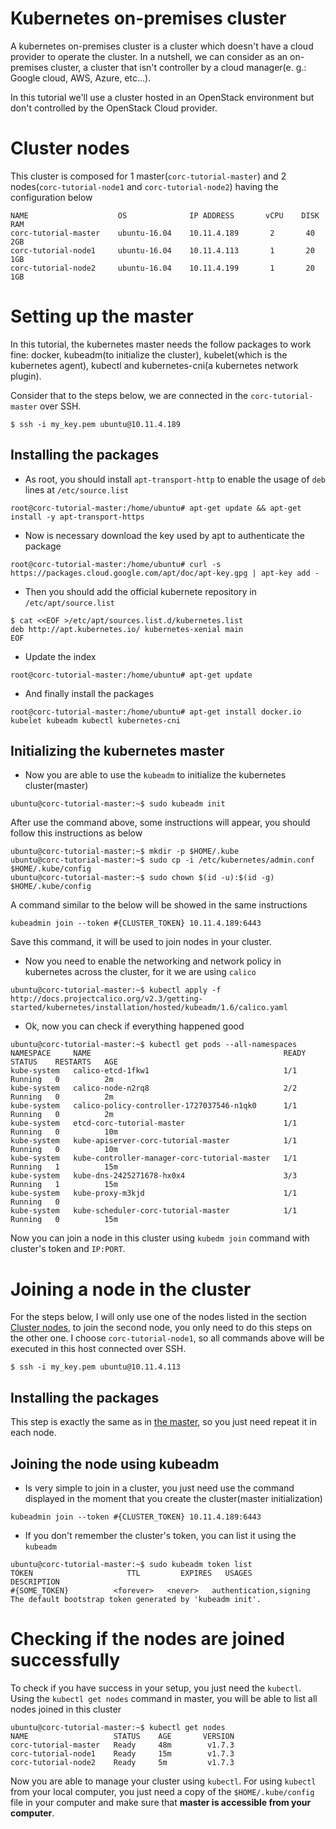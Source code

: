 # Kubernetes on-premises cluster

A kubernetes on-premises cluster is a cluster which doesn't have a cloud provider to operate the cluster. In a nutshell, we can consider as an on-premises cluster, a cluster that isn't controller by a cloud manager(e. g.: Google cloud, AWS, Azure, etc...).

In this tutorial we'll use a cluster hosted in an OpenStack environment but don't controlled by the OpenStack Cloud provider.

# Cluster nodes

This cluster is composed for 1 master(`corc-tutorial-master`) and 2 nodes(`corc-tutorial-node1` and `corc-tutorial-node2`) having the configuration below 

```
NAME                    OS              IP ADDRESS       vCPU    DISK    RAM
corc-tutorial-master    ubuntu-16.04	10.11.4.189       2       40     2GB
corc-tutorial-node1     ubuntu-16.04	10.11.4.113       1       20     1GB
corc-tutorial-node2     ubuntu-16.04	10.11.4.199       1       20     1GB

```

# Setting up the master

In this tutorial, the kubernetes master needs the follow packages to work fine: docker, kubeadm(to initialize the cluster), kubelet(which is the kubernetes agent), kubectl and kubernetes-cni(a kubernetes network plugin).

Consider that to the steps below, we are connected in the `corc-tutorial-master` over SSH.

`$ ssh -i my_key.pem ubuntu@10.11.4.189`

## Installing the packages

- As root, you should install `apt-transport-http` to enable the usage of `deb` lines at `/etc/source.list`

`root@corc-tutorial-master:/home/ubuntu# apt-get update && apt-get install -y apt-transport-https`

- Now is necessary download the key used by apt to authenticate the package

`root@corc-tutorial-master:/home/ubuntu# curl -s https://packages.cloud.google.com/apt/doc/apt-key.gpg | apt-key add -`

- Then you should add the official kubernete repository in `/etc/apt/source.list`

```
$ cat <<EOF >/etc/apt/sources.list.d/kubernetes.list
deb http://apt.kubernetes.io/ kubernetes-xenial main
EOF
```

- Update the index

`root@corc-tutorial-master:/home/ubuntu# apt-get update`

- And finally install the packages

`root@corc-tutorial-master:/home/ubuntu# apt-get install docker.io kubelet kubeadm kubectl kubernetes-cni`

## Initializing the kubernetes master

- Now you are able to use the `kubeadm` to initialize the kubernetes cluster(master)

`ubuntu@corc-tutorial-master:~$ sudo kubeadm init`

After use the command above, some instructions will appear, you should follow this instructions as below

```
ubuntu@corc-tutorial-master:~$ mkdir -p $HOME/.kube
ubuntu@corc-tutorial-master:~$ sudo cp -i /etc/kubernetes/admin.conf $HOME/.kube/config
ubuntu@corc-tutorial-master:~$ sudo chown $(id -u):$(id -g) $HOME/.kube/config
```

A command similar to the below will be showed in the same instructions

`kubeadmin join --token #{CLUSTER_TOKEN} 10.11.4.189:6443`

Save this command, it will be used to join nodes in your cluster.

- Now you need to enable the networking and network policy in kubernetes across the cluster, for it we are using `calico`

`ubuntu@corc-tutorial-master:~$ kubectl apply -f http://docs.projectcalico.org/v2.3/getting-started/kubernetes/installation/hosted/kubeadm/1.6/calico.yaml`

- Ok, now you can check if everything happened good

```
ubuntu@corc-tutorial-master:~$ kubectl get pods --all-namespaces
NAMESPACE     NAME                                           READY     STATUS    RESTARTS   AGE
kube-system   calico-etcd-1fkw1                              1/1       Running   0          2m
kube-system   calico-node-n2rq8                              2/2       Running   0          2m
kube-system   calico-policy-controller-1727037546-n1qk0      1/1       Running   0          2m
kube-system   etcd-corc-tutorial-master                      1/1       Running   0          10m
kube-system   kube-apiserver-corc-tutorial-master            1/1       Running   0          10m
kube-system   kube-controller-manager-corc-tutorial-master   1/1       Running   1          15m
kube-system   kube-dns-2425271678-hx0x4                      3/3       Running   1          15m
kube-system   kube-proxy-m3kjd                               1/1       Running   0          
kube-system   kube-scheduler-corc-tutorial-master            1/1       Running   0          15m

```

Now you can join a node in this cluster using `kubedm join` command with cluster's token and `IP:PORT`.

# Joining a node in the cluster

For the steps below, I will only use one of the nodes listed in the section [Cluster nodes](#), to join the second node, you only need to do this steps on the other one. I choose `corc-tutorial-node1`, so all commands above will be executed in this host connected over SSH.

`$ ssh -i my_key.pem ubuntu@10.11.4.113`

## Installing the packages

This step is exactly the same as in [the master](#), so you just need repeat it in each node.

## Joining the node using kubeadm

- Is very simple to join in a cluster, you just need use the command displayed in the moment that you create the cluster(master initialization)

`kubeadmin join --token #{CLUSTER_TOKEN} 10.11.4.189:6443`

- If you don't remember the cluster's token, you can list it using the `kubeadm`

```
ubuntu@corc-tutorial-master:~$ sudo kubeadm token list
TOKEN                     TTL         EXPIRES   USAGES                   DESCRIPTION
#{SOME_TOKEN}          <forever>   <never>   authentication,signing   The default bootstrap token generated by 'kubeadm init'.
```

# Checking if the nodes are joined successfully

To check if you have success in your setup, you just need the `kubectl`. Using the `kubectl get nodes` command in master, you will be able to list all nodes joined in this cluster

```
ubuntu@corc-tutorial-master:~$ kubectl get nodes
NAME                   STATUS    AGE       VERSION
corc-tutorial-master   Ready     48m        v1.7.3
corc-tutorial-node1    Ready     15m        v1.7.3
corc-tutorial-node2    Ready     5m         v1.7.3
```

Now you are able to manage your cluster using `kubectl`. For using `kubectl` from your local computer, you just need a copy of the `$HOME/.kube/config` file in your computer and make sure that **master is accessible from your computer**.

